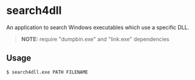 # search4dll

An application to search Windows executables which use a specific DLL. 

> **NOTE:** require "dumpbin.exe" and "link.exe" dependencies

## Usage

```
$ search4dll.exe PATH FILENAME
```

